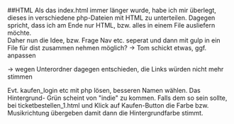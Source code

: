 ##HTML
Als das index.html immer länger wurde, habe ich mir überlegt, 
dieses in verschiedene php-Dateien mit HTML zu unterteilen.
Dagegen spricht, dass ich am Ende nur HTML, bzw. alles in einem
 File ausliefern möchte.  
Daher nun die Idee, bzw. Frage Nav etc. seperat und dann mit 
gulp in ein File für dist zusammen nehmen möglich? -> Tom schickt etwas, 
ggf. anpassen 

-> wegen Unterordner dagegen entschieden, die Links würden nicht mehr stimmen  

Evt. kaufen_login etc mit php lösen, besseren Namen wählen. Das Hintergrund-
Grün scheint von "indie" zu kommen. Falls dem so sein sollte, 
bei ticketbestellen_1.html und Klick auf Kaufen-Button die Farbe bzw.
Musikrichtung übergeben damit dann die Hintergrundfarbe stimmt. 
